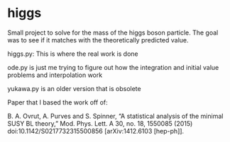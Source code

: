 # higgs

Small project to solve for the mass of the higgs boson particle. The goal was to see if it matches with the theoretically predicted value.


higgs.py: This is where the real work is done

ode.py is just me trying to figure out how the integration and initial value problems and interpolation work

yukawa.py is an older version that is obsolete


Paper that I based the work off of:

B. A. Ovrut, A. Purves and S. Spinner, “A statistical analysis of the minimal SUSY BL theory,” Mod. Phys. Lett.
A 30, no. 18, 1550085 (2015) doi:10.1142/S0217732315500856 [arXiv:1412.6103 [hep-ph]].
